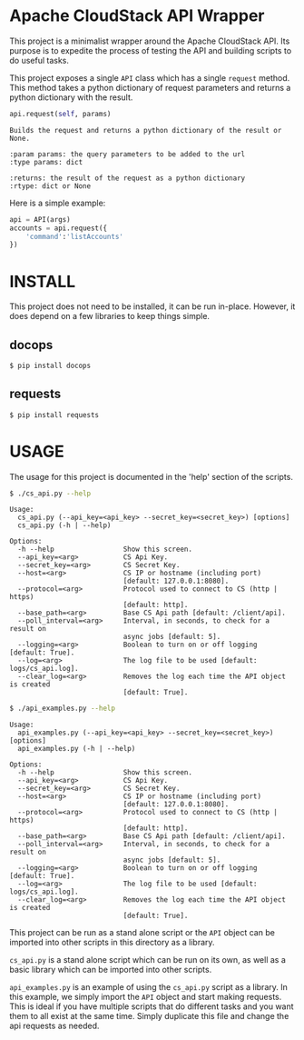 Apache CloudStack API Wrapper
=============================
This project is a minimalist wrapper around the Apache CloudStack API.  Its purpose is to expedite the process of testing the API and building scripts to do useful tasks.

This project exposes a single `API` class which has a single `request` method.  This method takes a python dictionary of request parameters and returns a python dictionary with the result.

``` python
api.request(self, params)
```

``` sphinx
Builds the request and returns a python dictionary of the result or None.

:param params: the query parameters to be added to the url
:type params: dict

:returns: the result of the request as a python dictionary
:rtype: dict or None
```

Here is a simple example:

``` python
api = API(args)
accounts = api.request({
    'command':'listAccounts'
})
```


INSTALL
=======
This project does not need to be installed, it can be run in-place.  However, it does depend on a few libraries to keep things simple.

docops
------

``` bash
$ pip install docops
```

requests
--------

``` bash
$ pip install requests
```


USAGE
=====
The usage for this project is documented in the 'help' section of the scripts.

``` bash
$ ./cs_api.py --help
```

```
Usage:
  cs_api.py (--api_key=<api_key> --secret_key=<secret_key>) [options]
  cs_api.py (-h | --help)

Options:
  -h --help                 Show this screen.
  --api_key=<arg>           CS Api Key.
  --secret_key=<arg>        CS Secret Key.
  --host=<arg>              CS IP or hostname (including port) 
                            [default: 127.0.0.1:8080].
  --protocol=<arg>          Protocol used to connect to CS (http | https) 
                            [default: http].
  --base_path=<arg>         Base CS Api path [default: /client/api].
  --poll_interval=<arg>     Interval, in seconds, to check for a result on 
                            async jobs [default: 5].
  --logging=<arg>           Boolean to turn on or off logging [default: True].
  --log=<arg>               The log file to be used [default: logs/cs_api.log].
  --clear_log=<arg>         Removes the log each time the API object is created 
                            [default: True].
```

``` bash
$ ./api_examples.py --help
```

```
Usage:
  api_examples.py (--api_key=<api_key> --secret_key=<secret_key>) [options]
  api_examples.py (-h | --help)

Options:
  -h --help                 Show this screen.
  --api_key=<arg>           CS Api Key.
  --secret_key=<arg>        CS Secret Key.
  --host=<arg>              CS IP or hostname (including port) 
                            [default: 127.0.0.1:8080].
  --protocol=<arg>          Protocol used to connect to CS (http | https) 
                            [default: http].
  --base_path=<arg>         Base CS Api path [default: /client/api].
  --poll_interval=<arg>     Interval, in seconds, to check for a result on 
                            async jobs [default: 5].
  --logging=<arg>           Boolean to turn on or off logging [default: True].
  --log=<arg>               The log file to be used [default: logs/cs_api.log].
  --clear_log=<arg>         Removes the log each time the API object is created 
                            [default: True].
```

This project can be run as a stand alone script or the `API` object can be imported into other scripts in this directory as a library.

`cs_api.py` is a stand alone script which can be run on its own, as well as a basic library which can be imported into other scripts.

`api_examples.py` is an example of using the `cs_api.py` script as a library.  In this example, we  simply import the `API` object and start making requests.  This is ideal if you have multiple scripts that do different tasks and you want them to all exist at the same time.  Simply duplicate this file and change the api requests as needed.

